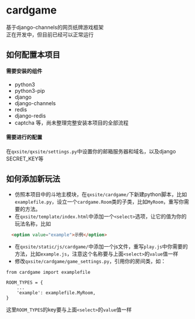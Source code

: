 # cardgame
基于django-channels的网页纸牌游戏框架\
正在开发中，但目前已经可以正常运行
## 如何配置本项目
#### 需要安装的组件
- python3
- python3-pip
- django
- django-channels
- redis
- django-redis
- captcha
等，尚未整理完整安装本项目的全部流程
#### 需要进行的配置
在`qxsite/qxsite/settings.py`中设置你的邮箱服务器和域名，以及django SECRET_KEY等
## 如何添加新玩法
- 仿照本项目中的斗地主模块，在`qxsite/cardgame/`下新建python脚本，比如`examplefile.py`，设立一个`cardgame.Room`类的子类，比如`MyRoom`，重写你需要的方法。
- 在`qxsite/template/index.html`中添加一个`<select>`选项，让它的值为你的玩法名称，比如
```HTML
  <option value="example">示例</option>
```
- 在`qxsite/static/js/cardgame/`中添加一个js文件，重写`play.js`中你需要的方法，比如`example.js`，注意这个名称要与上面`<select>`的`value`值一样
- 修改`qxsite/cardgame/game_settings.py`，引用你的房间类，如：
```python3
from cardgame import examplefile

ROOM_TYPES = {
    ...
    'example': examplefile.MyRoom,
}
```
这里`ROOM_TYPES`的key要与上面`<select>`的`value`值一样
